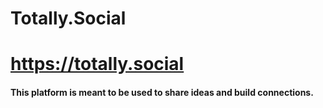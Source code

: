 # Totally.Social
# https://totally.social
#### This platform is meant to be used to share ideas and build connections.
